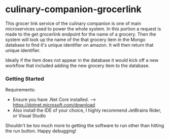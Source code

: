 # culinary-companion-grocerlink
This grocer link service of the culinary companion is one of main microservices used to power the whole system. 
In this portion a request is made to the get grocerlink endpoint for the name of a grocery. Then the system will 
look up the name of the that grocery item in the Mongo database to find it's unique identifier on amazon. It will then 
return that unique identifier.

Ideally if the item does not appear in the database it would kick off a new workflow that included adding the new
grocery item to the database. 

### Getting Started
Requirements: 
- Ensure you have .Net Core installed. --> https://dotnet.microsoft.com/download
- Also install the IDE of your choice, I highly recommend JetBrains Rider, or Visual Studio

Shouldn't be too much more to getting the software to run other than hitting the run button. Happy debugging!
